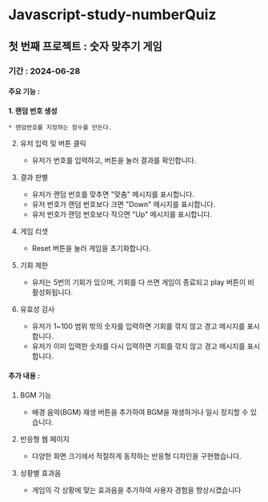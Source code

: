 # Javascript-study-numberQuiz

## 첫 번째 프로젝트 : 숫자 맞추기 게임

### 기간 : 2024-06-28

#### 주요 기능 :
__1. 랜덤 번호 생성__

    * 랜덤번호를 지정하는 함수를 만든다.
    
2. 유저 입력 및 버튼 클릭
    * 유저가 번호를 입력하고, 버튼을 눌러 결과를 확인합니다.

3. 결과 판별
    * 유저가 랜덤 번호를 맞추면 "맞춤" 메시지를 표시합니다.
    * 유저 번호가 랜덤 번호보다 크면 "Down" 메시지를 표시합니다.
    * 유저 번호가 랜덤 번호보다 작으면 "Up" 메시지를 표시합니다.

4. 게임 리셋
    * Reset 버튼을 눌러 게임을 초기화합니다.

5. 기회 제한
    * 유저는 5번의 기회가 있으며, 기회를 다 쓰면 게임이 종료되고 play 버튼이 비활성화됩니다.

6. 유효성 검사
    * 유저가 1~100 범위 밖의 숫자를 입력하면 기회를 깎지 않고 경고 메시지를 표시합니다.
    * 유저가 이미 입력한 숫자를 다시 입력하면 기회를 깎지 않고 경고 메시지를 표시합니다.

#### 추가 내용 : 
1. BGM 기능
    * 배경 음악(BGM) 재생 버튼을 추가하여 BGM을 재생하거나 일시 정지할 수 있습니다.

2. 반응형 웹 페이지
    * 다양한 화면 크기에서 적절하게 동작하는 반응형 디자인을 구현했습니다.

3. 상황별 효과음
    * 게임의 각 상황에 맞는 효과음을 추가하여 사용자 경험을 향상시켰습니다
